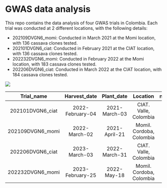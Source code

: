 # GWAS data analysis

This repo contains the data analysis of four GWAS trials in Colombia. Each trial was conducted at  2 different locations, with the following details:

- 202109DVGN6_momi: Conducted in March 2021 at the Momi location, with 136 cassava clones tested.
- 202101DVGN6_ciat: Conducted in February 2021 at the CIAT location, with 136 cassava clones tested.
- 202232DVGN6_momi: Conducted in February 2022 at the Momi location, with 183 cassava clones tested.
- 202206DVGN6_ciat: Conducted in March 2022 at the CIAT location, with 184 cassava clones tested.

![](https://github.com/Cassava2050/DVGN6_21_22/blob/main/images/map_DVGN62023-03-13.png)

<div align="center">

|        Trial_name       |       Harvest_date      |       Plant_date     |              Location             |     n_gen    |
|:-----------------------:|:-----------------------:|:--------------------:|:---------------------------------:|:------------:|
|     202101DVGN6_ciat    |     2022-February-04    |     2021-March-03    |       CIAT.   Valle, Colombia     |      136     |
|     202109DVGN6_momi    |       2022-March-02     |     2021-April-21    |     Momil.   Cordoba, Colombia    |      136     |
|     202206DVGN6_ciat    |       2023-March-03     |     2022-March-31    |       CIAT.   Valle, Colombia     |      184     |
|     202232DVGN6_momi    |     2023-February-25    |      2022-May-18     |     Momil.   Cordoba, Colombia    |      183     |
  
</div>

